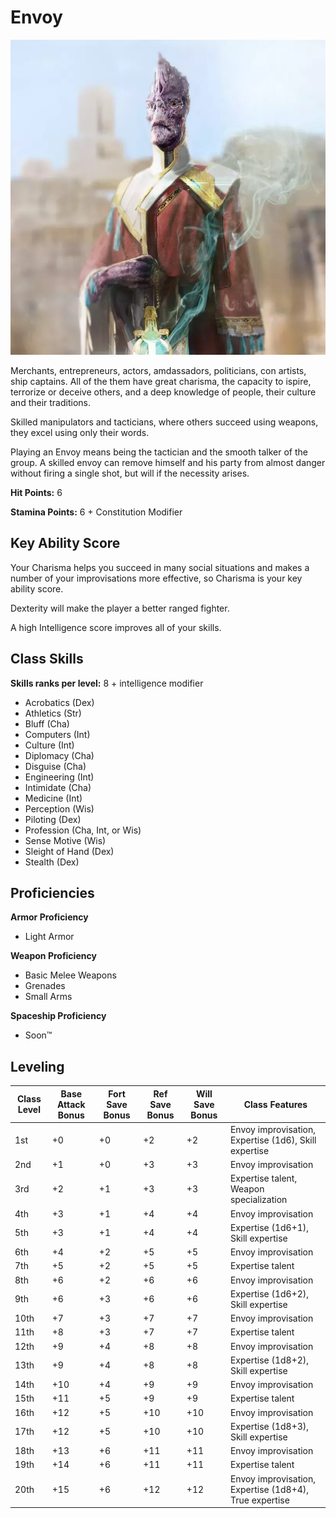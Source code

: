 # Envoy
![Envoy](../images/classes/envoy.jpg)

Merchants, entrepreneurs, actors, amdassadors, politicians, con artists, ship captains. All of the them have great charisma, the capacity to ispire, terrorize or deceive others, and a deep knowledge of people, their culture and their traditions.

Skilled manipulators and tacticians, where others succeed using weapons, they excel using only their words.

Playing an Envoy means being the tactician and the smooth talker of the group. A skilled envoy can remove himself and his party from almost danger without firing a single shot, but will if the necessity arises.

<strong>Hit Points:</strong> 6

<strong>Stamina Points:</strong> 6 + Constitution Modifier

## Key Ability Score

Your Charisma helps you succeed in many social situations and makes a number of your improvisations more effective, so Charisma is your key ability score.

Dexterity will make the player a better ranged fighter.

A high Intelligence score improves all of your skills.

## Class Skills

<strong>Skills ranks per level:</strong> 8 + intelligence modifier

- Acrobatics (Dex)
- Athletics (Str)
- Bluff (Cha)
- Computers (Int)
- Culture (Int)
- Diplomacy (Cha)
- Disguise (Cha)
- Engineering (Int)
- Intimidate (Cha)
- Medicine (Int)
- Perception (Wis)
- Piloting (Dex)
- Profession (Cha, Int, or Wis)
- Sense Motive (Wis)
- Sleight of Hand (Dex)
- Stealth (Dex)

## Proficiencies

**Armor Proficiency**

- Light Armor

**Weapon Proficiency**

- Basic Melee Weapons
- Grenades
- Small Arms

**Spaceship Proficiency**

- Soon™

## Leveling
| Class Level | Base Attack Bonus | Fort Save Bonus | Ref Save Bonus | Will Save Bonus | Class Features |
|---|---|---|---|---|---|
| 1st | +0 | +0 | +2 | +2 | Envoy improvisation, Expertise (1d6), Skill expertise |
| 2nd | +1 | +0 | +3 | +3 | Envoy improvisation |
| 3rd | +2 | +1 | +3 | +3 | Expertise talent, Weapon specialization |
| 4th | +3 | +1 | +4 | +4 | Envoy improvisation |
| 5th | +3 | +1 | +4 | +4 | Expertise (1d6+1), Skill expertise |
| 6th | +4 | +2 | +5 | +5 | Envoy improvisation |
| 7th | +5 | +2 | +5 | +5 | Expertise talent |
| 8th | +6 | +2 | +6 | +6 | Envoy improvisation |
| 9th | +6 | +3 | +6 | +6 | Expertise (1d6+2), Skill expertise |
| 10th | +7 | +3 | +7 | +7 | Envoy improvisation |
| 11th | +8 | +3 | +7 | +7 | Expertise talent |
| 12th | +9 | +4 | +8 | +8 | Envoy improvisation |
| 13th | +9 | +4 | +8 | +8 | Expertise (1d8+2), Skill expertise |
| 14th | +10 | +4 | +9 | +9 | Envoy improvisation |
| 15th | +11 | +5 | +9 | +9 | Expertise talent |
| 16th | +12 | +5 | +10 | +10 | Envoy improvisation |
| 17th | +12 | +5 | +10 | +10 | Expertise (1d8+3), Skill expertise |
| 18th | +13 | +6 | +11 | +11 | Envoy improvisation |
| 19th | +14 | +6 | +11 | +11 | Expertise talent |
| 20th | +15 | +6 | +12 | +12 | Envoy improvisation, Expertise (1d8+4), True expertise |